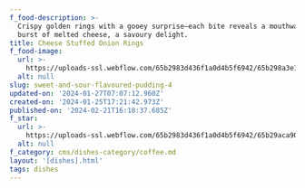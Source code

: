 ```yaml
---
f_food-description: >-
  Crispy golden rings with a gooey surprise—each bite reveals a mouthwatering
  burst of melted cheese, a savoury delight.
title: Cheese Stuffed Onion Rings
f_food-image:
  url: >-
    https://uploads-ssl.webflow.com/65b2983d436f1a0d4b5f6942/65b298a3e17543afe097aedb_0F1A6756.png
  alt: null
slug: sweet-and-sour-flavoured-pudding-4
updated-on: '2024-01-27T07:07:12.960Z'
created-on: '2024-01-25T17:21:42.973Z'
published-on: '2024-02-21T16:18:37.685Z'
f_star:
  url: >-
    https://uploads-ssl.webflow.com/65b2983d436f1a0d4b5f6942/65b29aca9057cc8183632281_star.svg
  alt: null
f_category: cms/dishes-category/coffee.md
layout: '[dishes].html'
tags: dishes
---
```



